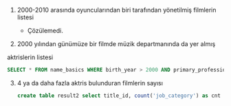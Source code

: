 1. 2000-2010 arasında oyuncularından biri tarafından yönetilmiş filmlerin listesi
   - Çözülemedi.

2. 2000 yılından günümüze bir filmde müzik departmanında da yer almış

aktrislerin listesi

```sql
SELECT * FROM name_basics WHERE birth_year > 2000 AND primary_profession LIKE '%actress%' AND primary_profession LIKE '%music%';
```

3. 4 ya da daha fazla aktris bulunduran filmlerin sayısı

   ```sql
   create table result2 select title_id, count('job_category') as cnt from title_principals where job_category='actress' group by title_id having cnt >= 4;
   ```

   

